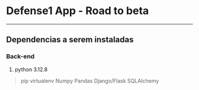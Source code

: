 # Defense1 App - Road to beta

---

## Dependencias a serem instaladas

### Back-end

1. python 3.12.8
> pip
> virtualenv
> Numpy
> Pandas
> Django/Flask
> SQLAlchemy
